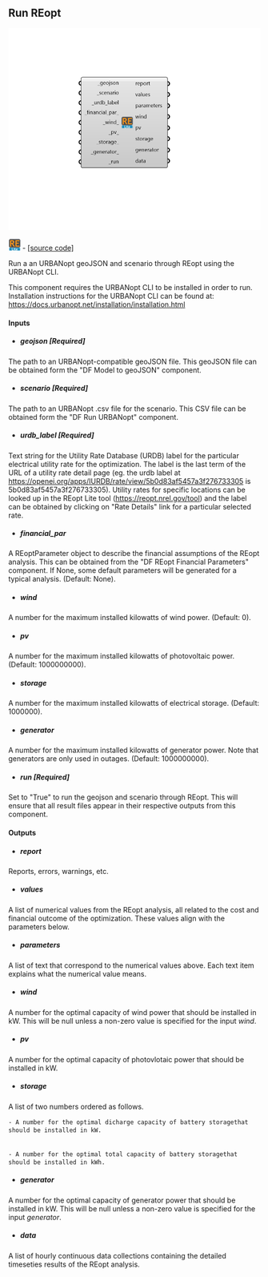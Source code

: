 ## Run REopt

![](../../images/components/Run_REopt.png)

![](../../images/icons/Run_REopt.png) - [[source code]](https://github.com/ladybug-tools/dragonfly-grasshopper/blob/master/dragonfly_grasshopper/src//DF%20Run%20REopt.py)


Run a an URBANopt geoJSON and scenario through REopt using the URBANopt CLI. 

This component requires the URBANopt CLI to be installed in order to run. Installation instructions for the URBANopt CLI can be found at: https://docs.urbanopt.net/installation/installation.html 



#### Inputs
* ##### geojson [Required]
The path to an URBANopt-compatible geoJSON file. This geoJSON file can be obtained form the "DF Model to geoJSON" component. 
* ##### scenario [Required]
The path to an URBANopt .csv file for the scenario. This CSV file can be obtained form the "DF Run URBANopt" component. 
* ##### urdb_label [Required]
Text string for the Utility Rate Database (URDB) label for the particular electrical utility rate for the optimization. The label is the last term of the URL of a utility rate detail page (eg. the urdb label at https://openei.org/apps/IURDB/rate/view/5b0d83af5457a3f276733305 is 5b0d83af5457a3f276733305). Utility rates for specific locations can be looked up in the REopt Lite tool (https://reopt.nrel.gov/tool) and the label can be obtained by clicking on "Rate Details" link for a particular selected rate. 
* ##### financial_par 
A REoptParameter object to describe the financial assumptions of the REopt analysis. This can be obtained from the "DF REopt Financial Parameters" component. If None, some default parameters will be generated for a typical analysis. (Default: None). 
* ##### wind 
A number for the maximum installed kilowatts of wind power. (Default: 0). 
* ##### pv 
A number for the maximum installed kilowatts of photovoltaic power. (Default: 1000000000). 
* ##### storage 
A number for the maximum installed kilowatts of electrical storage. (Default: 1000000). 
* ##### generator 
A number for the maximum installed kilowatts of generator power. Note that generators are only used in outages. (Default: 1000000000). 
* ##### run [Required]
Set to "True" to run the geojson and scenario through REopt. This will ensure that all result files appear in their respective outputs from this component. 

#### Outputs
* ##### report
Reports, errors, warnings, etc. 
* ##### values
A list of numerical values from the REopt analysis, all related to the cost and financial outcome of the optimization. These values align with the parameters below. 
* ##### parameters
A list of text that correspond to the numerical values above. Each text item explains what the numerical value means. 
* ##### wind
A number for the optimal capacity of wind power that should be installed in kW. This will be null unless a non-zero value is specified for the input _wind_. 
* ##### pv
A number for the optimal capacity of photovlotaic power that should be installed in kW. 
* ##### storage
A list of two numbers ordered as follows. 


    - A number for the optimal dicharge capacity of battery storagethat should be installed in kW. 


    - A number for the optimal total capacity of battery storagethat should be installed in kWh. 
* ##### generator
A number for the optimal capacity of generator power that should be installed in kW. This will be null unless a non-zero value is specified for the input _generator_. 
* ##### data
A list of hourly continuous data collections containing the detailed timeseties results of the REopt analysis. 